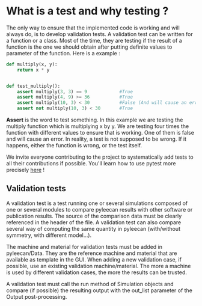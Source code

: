 # What is a test and why testing ?

The only way to ensure that the implemented code is working and will always do, is to develop validation tests.
A validation test can be written for a function or a class. Most of the time, they are testing if the result of a function is the one we should obtain after
putting definite values to parameter of the function. Here is a example :

```py
def multiply(x, y):
    return x * y


def test_multiply():
    assert multiply(3, 3) == 9            #True
    assert multiply(4, 9) >= 36           #True
    assert multiply(10, 3) < 30           #False (And will cause an error that stops the program)
    assert not multiply(10, 3) < 30       #True
```

__Assert__ is the word to test something. In this example we are testing the multiply function which is multiplying x by y. We are testing four times the function 
with different values to ensure that is working. One of them is false and will cause an error. In reality, a test is not supposed to be wrong.
If it happens, either the function is wrong, or the test itself.

We invite everyone contributing to the project to systematically add tests to all their contributions if possible. 
You'll learn how to use pytest more precisely [here](https://github.com/BenjaminGabet/pyleecan-doc/blob/patch-1/Tests_Turorials/how.to.use.pytest.md) !

## Validation tests

A validation test is a test running one or several simulations composed of one or several modules to compare pyleecan results with other software or publication results. The source of the comparison data must be clearly referenced in the header of the file. A validation test can also compare several way of computing the same quantity in pyleecan (with/without symmetry, with different model…).

The machine and material for validation tests must be added in pyleecan/Data. They are the reference machine and material that are available as template in the GUI. When adding a new validation case, if possible, use an existing validation machine/material. The more a machine is used by different validation cases, the more the results can be trusted.

A validation test must call the run method of Simulation objects and compare (if possible) the resulting output with the out_list parameter of the Output post-processing.
